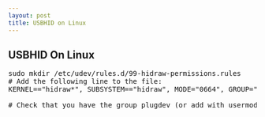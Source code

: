 ```yaml
---
layout: post
title: USBHID on Linux
---
```


USBHID On Linux
---
<pre>
sudo mkdir /etc/udev/rules.d/99-hidraw-permissions.rules
# Add the following line to the file:
KERNEL=="hidraw*", SUBSYSTEM=="hidraw", MODE="0664", GROUP="plugdev"

# Check that you have the group plugdev (or add with usermod -aG plugdev $USER)
</pre>
